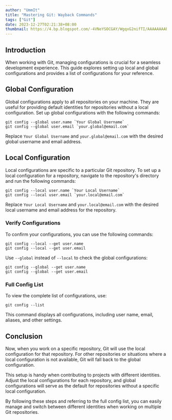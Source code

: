 ```yaml
---
author: "UmmIt"
title: "Mastering Git: Wayback Commands"
tags: ["Git"]
date: 2023-12-27T02:21:38+08:00
thumbnail: https://4.bp.blogspot.com/-4VNeYSOCGAY/WgqxG2nifTI/AAAAAAAAbP0/JjAPupBXh6wa6_gHCIui5xp9QM1q77kDgCLcBGAs/s1600/git-goodness.gif
---
```


## Introduction 

When working with Git, managing configurations is crucial for a seamless development experience. This guide explores setting up local and global configurations and provides a list of configurations for your reference.

## Global Configuration

Global configurations apply to all repositories on your machine. They are useful for providing default identities for repositories without a local configuration. Set up global configurations with the following commands:

```shell
git config --global user.name `Your Global Username`
git config --global user.email `your.global@email.com`
```

Replace `Your Global Username` and `your.global@email.com` with the desired global username and email address.

## Local Configuration

Local configurations are specific to a particular Git repository. To set up a local configuration for a repository, navigate to the repository's directory and run the following commands:

```shell
git config --local user.name `Your Local Username`
git config --local user.email `your.local@email.com`
```

Replace `Your Local Username` and `your.local@email.com` with the desired local username and email address for the repository.

### Verify Configurations

To confirm your configurations, you can use the following commands:

```shell
git config --local --get user.name
git config --local --get user.email
```

Use `--global` instead of `--local` to check the global configurations:

```shell
git config --global --get user.name
git config --global --get user.email
```

### Full Config List

To view the complete list of configurations, use:

```shell
git config --list
```

This command displays all configurations, including user name, email, aliases, and other settings.

## Conclusion

Now, when you work on a specific repository, Git will use the local configuration for that repository. For other repositories or situations where a local configuration is not available, Git will fall back to the global configuration.

This setup is handy when contributing to projects with different identities. Adjust the local configurations for each repository, and global configurations will serve as the default for repositories without a specific local configuration.

By following these steps and referring to the full config list, you can easily manage and switch between different identities when working on multiple Git repositories.
